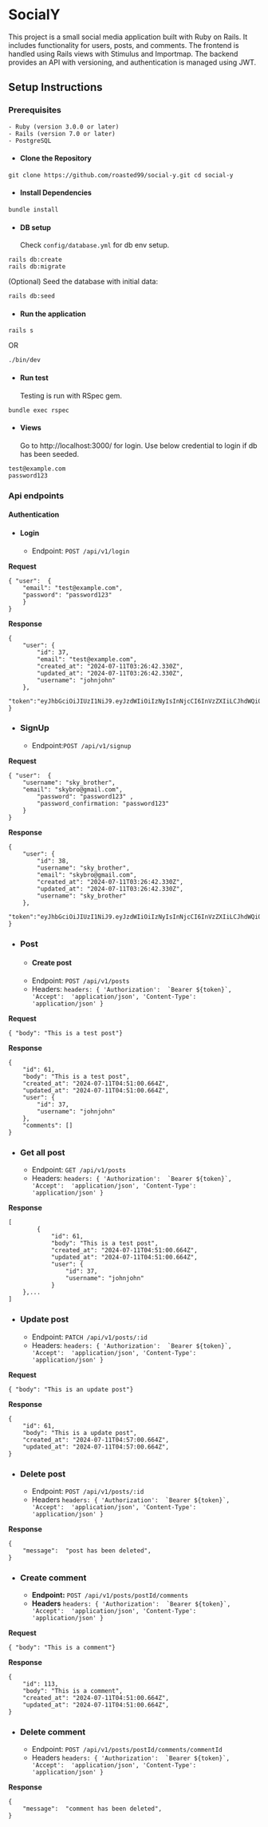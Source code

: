 # SocialY
This project is a small social media application built with Ruby on Rails. It includes functionality for users, posts, and comments. The frontend is handled using Rails views with Stimulus and Importmap. The backend provides an API with versioning, and authentication is managed using JWT.

## Setup Instructions
 ### Prerequisites
  	- Ruby (version 3.0.0 or later)
	- Rails (version 7.0 or later) 
	- PostgreSQL 
  - #### Clone the Repository
 

   `` git clone https://github.com/roasted99/social-y.git
    cd social-y ``

   - #### Install Dependencies
    bundle install

   - #### DB setup
	   Check `config/database.yml` for db env setup.

    rails db:create
    rails db:migrate

(Optional) Seed the database with initial data:

    rails db:seed

   - #### Run the application

    rails s
OR

    ./bin/dev

   - #### Run test
	  Testing is run with RSpec gem.
   

    bundle exec rspec
   - #### Views
	 Go to http://localhost:3000/ for login.
	 Use below credential to login if db has been seeded.
	 

    test@example.com
    password123
   ### Api endpoints
   #### Authentication
- #### Login
	 - Endpoint: `POST /api/v1/login`

**Request**
		   

    { "user":  { 	
	    "email": "test@example.com", 
		"password": "password123" 
		}
	}
	
**Response**

    {
		"user": {
			"id": 37,
			"email": "test@example.com",
			"created_at": "2024-07-11T03:26:42.330Z",
			"updated_at": "2024-07-11T03:26:42.330Z",
			"username": "johnjohn"
		},
			"token":"eyJhbGciOiJIUzI1NiJ9.eyJzdWIiOiIzNyIsInNjcCI6InVzZXIiLCJhdWQiOm51bGwsImlhdCI6MTcyMDY3MjUwMywiZXhwIjoxNzIwNzU4OTAzLCJqdGkiOiJkODUyOTk1OS04ZjFiLTQ2ZDMtODEyYy1kODQ3OTU2NTJlOTEifQ.jbB2PONoM8qmUJL_uEcw6Ae5vEeSM_VnO1bWFDY3n70"
	}
- ### SignUp
	 - Endpoint:`POST /api/v1/signup`

**Request**
		   

    { "user":  { 	
	    "username": "sky_brother",
	    "email": "skybro@gmail.com", 
			"password": "password123" ,
			"password_confirmation: "password123"
		}
	}
	
**Response**

    {
		"user": {
			"id": 38,
			"username": "sky_brother",
			"email": "skybro@gmail.com",
			"created_at": "2024-07-11T03:26:42.330Z",
			"updated_at": "2024-07-11T03:26:42.330Z",
			"username": "sky_brother"
		},
			"token":"eyJhbGciOiJIUzI1NiJ9.eyJzdWIiOiIzNyIsInNjcCI6InVzZXIiLCJhdWQiOm51bGwsImlhdCI6MTcyMDY3MjUwMywiZXhwIjoxNzIwNzU4OTAzLCJqdGkiOiJkODUyOTk1OS04ZjFiLTQ2ZDMtODEyYy1kODQ3OTU2NTJlOTEifQ.jbB2PONoM8qmUJL_uEcw6Ae5vEeSM_VnO1bWFDY3n70"
	}

- ### Post
	- #### Create post
	-   Endpoint: `POST /api/v1/posts`
	- Headers: ``headers: {
				'Authorization':  `Bearer ${token}`,
				'Accept':  'application/json',
				'Content-Type':  'application/json'
			}
	``

**Request**
		   

    { "body": "This is a test post"}
	
**Response**

    {
		"id": 61,
		"body": "This is a test post",
		"created_at": "2024-07-11T04:51:00.664Z",
		"updated_at": "2024-07-11T04:51:00.664Z",
		"user": {
			"id": 37,
			"username": "johnjohn"
		},
		"comments": []
	}
- ### Get all post
	-   Endpoint: `GET /api/v1/posts`
	- Headers: ``headers: {
				'Authorization':  `Bearer ${token}`,
				'Accept':  'application/json',
				'Content-Type':  'application/json'
			}
	``
	
**Response**

    [
			{
				"id": 61,
				"body": "This is a test post",
				"created_at": "2024-07-11T04:51:00.664Z",
				"updated_at": "2024-07-11T04:51:00.664Z",
				"user": {
					"id": 37,
					"username": "johnjohn"
				}
		},...
	]
		
- ### Update post
	-   Endpoint: `PATCH /api/v1/posts/:id`
	- Headers: ``headers: {
				'Authorization':  `Bearer ${token}`,
				'Accept':  'application/json',
				'Content-Type':  'application/json'
			}
	``

**Request**
		   

    { "body": "This is an update post"}
	
**Response**

    {
		"id": 61,
		"body": "This is a update post",
		"created_at": "2024-07-11T04:57:00.664Z",
		"updated_at": "2024-07-11T04:57:00.664Z",
	}
	
	
- ### Delete post
	-   Endpoint: `POST /api/v1/posts/:id`
	- Headers ``headers: {
				'Authorization':  `Bearer ${token}`,
				'Accept':  'application/json',
				'Content-Type':  'application/json'
			}
	``
	
**Response**

    {
		"message":  "post has been deleted",
	}

- ### Create comment
	-   **Endpoint:** `POST /api/v1/posts/postId/comments`
	- **Headers** ``headers: {
				'Authorization':  `Bearer ${token}`,
				'Accept':  'application/json',
				'Content-Type':  'application/json'
			}
	``

**Request**
		   
    { "body": "This is a comment"}
	
**Response**

    {
		"id": 113,
		"body": "This is a comment",
		"created_at": "2024-07-11T04:51:00.664Z",
		"updated_at": "2024-07-11T04:51:00.664Z",
	}
- ### Delete comment
	-   Endpoint: `POST /api/v1/posts/postId/comments/commentId`
	- Headers ``headers: {
				'Authorization':  `Bearer ${token}`,
				'Accept':  'application/json',
				'Content-Type':  'application/json'
			}
	``
	
**Response**

    {
		"message":  "comment has been deleted",
	}
